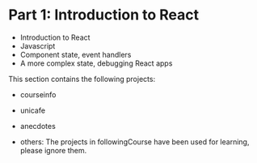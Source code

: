 # Part 1: Introduction to React

- Introduction to React
- Javascript
- Component state, event handlers
- A more complex state, debugging React apps


This section contains the following projects: 
- courseinfo
- unicafe
- anecdotes

- others: The projects in followingCourse have been used for learning, please ignore them.